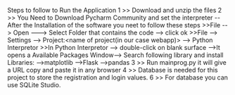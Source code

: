 Steps to follow to Run the Application
1 >> Download and unzip the files
2 >> You Need to Download Pycharm Community and set the interpreter
     --After the Installation of the software you neet to follow these steps
        >>File --> Open ---> Select Folder that contains the code --> click ok
        >>File --> Settings --> Project:<name of project(in our case webapp)> --> Python Interpretor
        >>In Python Interpretor --> double-click on blank surface -->It opens a Available Packages Window--> Search following library and install
          Libraries:
          -->matplotlib
          -->Flask
          -->pandas
3 >> Run mainprog.py it will give a URL copy and paste it in any browser
4 >> Database is needed for this project to store the registration and login values.
6 >> For database you can use SQLite Studio.
